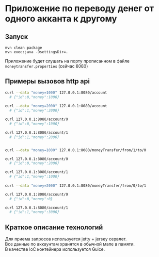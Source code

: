 
# Приложение по переводу денег от одного акканта к другому

## Запуск

```
mvn clean package
mvn exec:java -DsettingsDir=.
```

Приложение будет слушать на порту прописанном в файле `moneytransfer.properties` (сейчас 8080) 


## Примеры вызовов http api

```bash
curl --data "money=1000" 127.0.0.1:8080/account
  # {"id":0,"money":1000}
  
curl --data "money=2000" 127.0.0.1:8080/account
  # {"id":1,"money":2000}

curl 127.0.0.1:8080/account/0
  # {"id":0,"money":1000}

curl 127.0.0.1:8080/account/1
  # {"id":1,"money":2000}


curl --data "money=1000" 127.0.0.1:8080/moneyTransfer/from/1/to/0

curl 127.0.0.1:8080/account/0
  # {"id":0,"money":2000}

curl 127.0.0.1:8080/account/1
  # {"id":1,"money":1000}
  
curl --data "money=2000" 127.0.0.1:8080/moneyTransfer/from/0/to/1

curl 127.0.0.1:8080/account/0
  # {"id":0,"money":0}

curl 127.0.0.1:8080/account/1
  # {"id":1,"money":3000}
```

## Краткое описание технологий

Для приема запросов используется jetty + jersey сервлет.  
Все данные по аккаунтам хранятся в обычной мапе в памяти.  
В качестве IoC контейнера используется Guice.
 